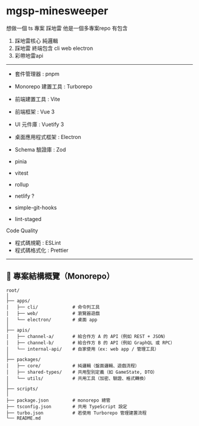 # mgsp-minesweeper

想做一個 ts 專案
踩地雷
他是一個多專案repo
有包含
1. 踩地雷核心 純邏輯
2. 踩地雷 終端包含 cli web electron
3. 彩帶地雷api


-----

- 套件管理器 : pnpm
- Monorepo 建置工具 : Turborepo
- 前端建置工具 : Vite
- 前端框架 : Vue 3
- UI 元件庫 : Vuetify 3
- 桌面應用程式框架 : Electron

- Schema 驗證庫 : Zod
- pinia
- vitest
- rollup
- netlify ?
- simple-git-hooks
- lint-staged

Code Quality
- 程式碼規範 : ESLint
- 程式碼格式化 : Prettier

-----

## 🧱 專案結構概覽（Monorepo）

```
root/
│
├── apps/
│   ├── cli/             # 命令列工具
│   ├── web/             # 瀏覽器遊戲
│   └── electron/        # 桌面 app
│
├── apis/
│   ├── channel-a/       # 給合作方 A 的 API（例如 REST + JSON）
│   ├── channel-b/       # 給合作方 B 的 API（例如 GraphQL 或 RPC）
│   └── internal-api/    # 自家使用（ex: web app / 管理工具）
│
├── packages/
│   ├── core/            # 純邏輯（盤面邏輯、遊戲流程）
│   ├── shared-types/    # 共用型別定義（如 GameState, DTO）
│   └── utils/           # 共用工具（加密、驗證、格式轉換）
│
├── scripts/
│
├── package.json         # monorepo 總管
├── tsconfig.json        # 共用 TypeScript 設定
├── turbo.json           # 若使用 Turborepo 管理建置流程
└── README.md

```